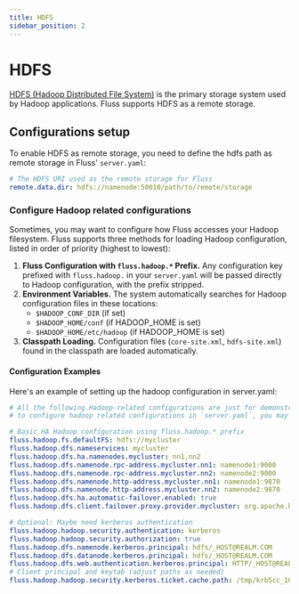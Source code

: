 ```yaml
---
title: HDFS
sidebar_position: 2
---
```


# HDFS
[HDFS (Hadoop Distributed File System)](https://hadoop.apache.org/docs/stable/) is the primary storage system used by Hadoop applications. Fluss
supports HDFS as a remote storage.


## Configurations setup
To enable HDFS as remote storage, you need to define the hdfs path as remote storage in Fluss' `server.yaml`:
```yaml title="conf/server.yaml"
# The HDFS URI used as the remote storage for Fluss
remote.data.dir: hdfs://namenode:50010/path/to/remote/storage
```

### Configure Hadoop related configurations

Sometimes, you may want to configure how Fluss accesses your Hadoop filesystem. Fluss supports three methods for loading Hadoop configuration, listed in order of priority (highest to lowest):

1. **Fluss Configuration with `fluss.hadoop.*` Prefix.** Any configuration key prefixed with `fluss.hadoop.` in your `server.yaml` will be passed directly to Hadoop configuration, with the prefix stripped.
2. **Environment Variables.** The system automatically searches for Hadoop configuration files in these locations:
   - `$HADOOP_CONF_DIR` (if set)
   - `$HADOOP_HOME/conf` (if HADOOP_HOME is set)
   - `$HADOOP_HOME/etc/hadoop` (if HADOOP_HOME is set)
3. **Classpath Loading.** Configuration files (`core-site.xml`, `hdfs-site.xml`) found in the classpath are loaded automatically.

#### Configuration Examples
Here's an example of setting up the hadoop configuration in server.yaml:

```yaml title="conf/server.yaml"
# All the following Hadoop-related configurations are just for demonstration of how 
# to configure hadoop related configurations in `server.yaml`, you may not need to configure them

# Basic HA Hadoop configuration using fluss.hadoop.* prefix  
fluss.hadoop.fs.defaultFS: hdfs://mycluster
fluss.hadoop.dfs.nameservices: mycluster
fluss.hadoop.dfs.ha.namenodes.mycluster: nn1,nn2
fluss.hadoop.dfs.namenode.rpc-address.mycluster.nn1: namenode1:9000
fluss.hadoop.dfs.namenode.rpc-address.mycluster.nn2: namenode2:9000
fluss.hadoop.dfs.namenode.http-address.mycluster.nn1: namenode1:9870
fluss.hadoop.dfs.namenode.http-address.mycluster.nn2: namenode2:9870
fluss.hadoop.dfs.ha.automatic-failover.enabled: true
fluss.hadoop.dfs.client.failover.proxy.provider.mycluster: org.apache.hadoop.hdfs.server.namenode.ha.ConfiguredFailoverProxyProvider

# Optional: Maybe need kerberos authentication  
fluss.hadoop.hadoop.security.authentication: kerberos
fluss.hadoop.hadoop.security.authorization: true
fluss.hadoop.dfs.namenode.kerberos.principal: hdfs/_HOST@REALM.COM
fluss.hadoop.dfs.datanode.kerberos.principal: hdfs/_HOST@REALM.COM
fluss.hadoop.dfs.web.authentication.kerberos.principal: HTTP/_HOST@REALM.COM
# Client principal and keytab (adjust paths as needed)  
fluss.hadoop.hadoop.security.kerberos.ticket.cache.path: /tmp/krb5cc_1000
```
